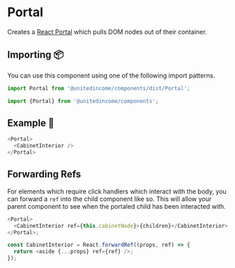 # Portal

Creates a [React Portal](https://reactjs.org/docs/portals.html) which pulls DOM nodes out of their container.

## Importing 📦

You can use this component using one of the following import patterns.

```javascript
import Portal from '@unitedincome/components/dist/Portal';
```

```javascript
import {Portal} from '@unitedincome/components';
```

## Example 🚀

```javascript
<Portal>
  <CabinetInterior />
</Portal>
```

## Forwarding Refs

For elements which require click handlers which interact with the body, you can forward a `ref` into the child component like so. This will allow your parent component to see when the portaled child has been interacted with.

```javascript
<Portal>
  <CabinetInterior ref={this.cabinetNode}>{children}</CabinetInterior>
</Portal>;

const CabinetInterior = React.forwardRef((props, ref) => {
  return <aside {...props} ref={ref} />;
});
```
